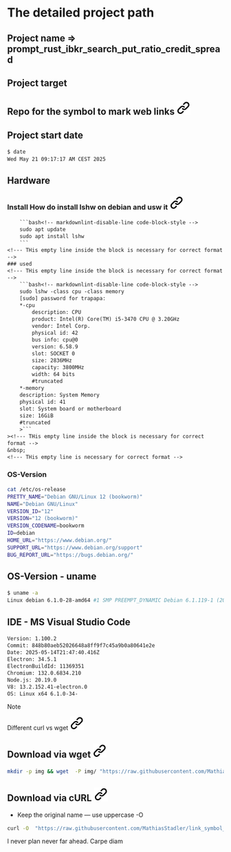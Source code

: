 # The detailed project path  

## Project name => prompt_rust_ibkr_search_put_ratio_credit_spread

## Project target

## Repo for the symbol to mark web links [![alt text][1]](./README.md)

## Project start date

```bash <!-- markdownlint-disable-line code-block-style -->
$ date
Wed May 21 09:17:17 AM CEST 2025
```

## Hardware

### Install How do install lshw  on debian and usw it [![alt text][1]](https://www.tecmint.com/commands-to-collect-system-and-hardware-information-in-linux/)
<!--- THis empty line inside the block is necessary for correct format -->
        ```bash<!-- markdownlint-disable-line code-block-style -->
        sudo apt update
        sudo apt install lshw
        ```
    <!--- THis empty line inside the block is necessary for correct format -->
    ### used
    <!--- THis empty line inside the block is necessary for correct format -->
        ```bash<!-- markdownlint-disable-line code-block-style -->
        sudo lshw -class cpu -class memory
        [sudo] password for trapapa:
        *-cpu
            description: CPU
            product: Intel(R) Core(TM) i5-3470 CPU @ 3.20GHz
            vendor: Intel Corp.
            physical id: 42
            bus info: cpu@0
            version: 6.58.9
            slot: SOCKET 0
            size: 2836MHz
            capacity: 3800MHz
            width: 64 bits
            #truncated
        *-memory
        description: System Memory
        physical id: 41
        slot: System board or motherboard
        size: 16GiB
        #truncated
        >```
    ><!--- THis empty line inside the block is necessary for correct format -->
    &nbsp;
    <!--- THis empty line is necessary for correct format -->

### OS-Version

```bash
cat /etc/os-release 
PRETTY_NAME="Debian GNU/Linux 12 (bookworm)"
NAME="Debian GNU/Linux"
VERSION_ID="12"
VERSION="12 (bookworm)"
VERSION_CODENAME=bookworm
ID=debian
HOME_URL="https://www.debian.org/"
SUPPORT_URL="https://www.debian.org/support"
BUG_REPORT_URL="https://bugs.debian.org/"
```

## OS-Version - uname

```bash <!-- markdownlint-disable-line code-block-style -->
$ uname -a
Linux debian 6.1.0-28-amd64 #1 SMP PREEMPT_DYNAMIC Debian 6.1.119-1 (2024-11-22) x86_64 GNU/Linux
```

## IDE - MS Visual Studio Code

```text
Version: 1.100.2
Commit: 848b80aeb52026648a8ff9f7c45a9b0a80641e2e
Date: 2025-05-14T21:47:40.416Z
Electron: 34.5.1
ElectronBuildId: 11369351
Chromium: 132.0.6834.210
Node.js: 20.19.0
V8: 13.2.152.41-electron.0
OS: Linux x64 6.1.0-34-
```

>[!NOTE]
>Different curl vs wget [![alt text][1]](https://daniel.haxx.se/docs/curl-vs-wget.html)

## Download via wget [![alt text][1]](https://askubuntu.com/questions/207265/how-to-download-a-file-from-a-website-via-terminal)

```bash
mkdir -p img && wget  -P img/ "https://raw.githubusercontent.com/MathiasStadler/link_symbol_svg/360d1327d05280d53de5fa816c522f89a35891ca/img/link_symbol.svg"
```

## Download via cURL [![alt text][1]](https://stackoverflow.com/questions/32330737/ubuntu-using-curl-to-download-an-image)

- Keep the original name — use uppercase -O
  
```bash
curl -O  "https://raw.githubusercontent.com/MathiasStadler/link_symbol_svg/360d1327d05280d53de5fa816c522f89a35891ca/img/link_symbol.svg"
```

I never plan never far ahead. Carpe diam

<!-- Link sign - Don't Found a better way :-( - You know a better method? - send me a email -->
[1]: ./img/link_symbol.svg
